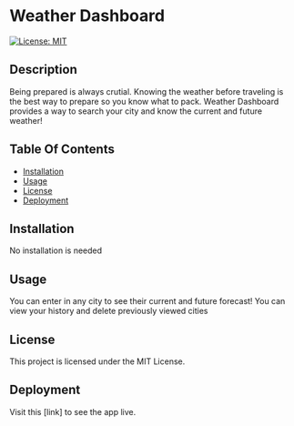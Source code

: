 # Weather Dashboard
  [![License: MIT](https://img.shields.io/badge/License-MIT-yellow.svg)](https://opensource.org/licenses/MIT)

## Description

Being prepared is always crutial. Knowing the weather before traveling is the best way to prepare so you know what to pack. Weather Dashboard provides a way to search your city and know the current and future weather!

## Table Of Contents

  - [Installation](#installation)
  - [Usage](#usage)
  - [License](#license)
  - [Deployment](#deployment)

## Installation

No installation is needed

## Usage

You can enter in any city to see their current and future forecast! You can view your history and delete previously viewed cities

## License

This project is licensed under the MIT License.
  
## Deployment

Visit this [link] to see the app live.
